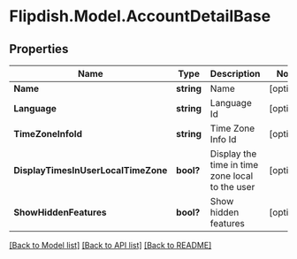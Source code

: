 # Flipdish.Model.AccountDetailBase
## Properties

Name | Type | Description | Notes
------------ | ------------- | ------------- | -------------
**Name** | **string** | Name | [optional] 
**Language** | **string** | Language Id | [optional] 
**TimeZoneInfoId** | **string** | Time Zone Info Id | [optional] 
**DisplayTimesInUserLocalTimeZone** | **bool?** | Display the time in time zone local to the user | [optional] 
**ShowHiddenFeatures** | **bool?** | Show hidden features | [optional] 

[[Back to Model list]](../README.md#documentation-for-models) [[Back to API list]](../README.md#documentation-for-api-endpoints) [[Back to README]](../README.md)

